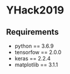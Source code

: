 # YHack2019
## Requirements 
- python == 3.6.9  
- tensorfow == 2.0.0
- keras == 2.2.4
- matplotlib == 3.1.1
